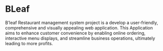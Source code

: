 # BLeaf
B’leaf Restaurant management system project is a develop a user-friendly, comprehensive and visually appealing web application. This Application aims to enhance customer convenience by enabling online ordering, interactive menu displays, and streamline business operations, ultimately leading to more profits.
